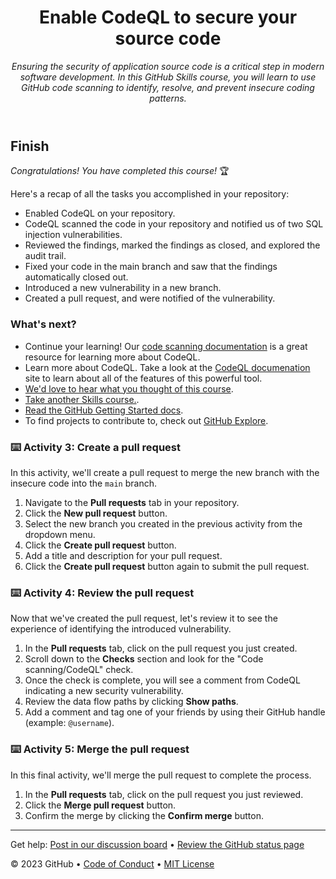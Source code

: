 <header>

<!--
  <<< Author notes: Course header >>>
  Read <https://skills.github.com/quickstart> for more information about how to build courses using this template.
  Include a 1280×640 image, course name in sentence case, and a concise description in emphasis.
  In your repository settings: enable template repository, add your 1280×640 social image, auto delete head branches.
  Next to "About", add description & tags; disable releases, packages, & environments.
  Add your open source license, GitHub uses the MIT license.
-->

# Enable CodeQL to secure your source code

_Ensuring the security of application source code is a critical step in modern software development. In this GitHub Skills course, you will learn to use GitHub code scanning to identify, resolve, and prevent insecure coding patterns._

</header>

<!--
  <<< Author notes: Finish >>>
  Review what we learned, ask for feedback, provide next steps.
-->

## Finish

_Congratulations! You have completed this course!_ 🏆

Here's a recap of all the tasks you accomplished in your repository:
  - Enabled CodeQL on your repository.
  - CodeQL scanned the code in your repository and notified us of two SQL injection vulnerabilities.
  - Reviewed the findings, marked the findings as closed, and explored the audit trail.
  - Fixed your code in the main branch and saw that the findings automatically closed out.
  - Introduced a new vulnerability in a new branch.
  - Created a pull request, and were notified of the vulnerability.

### What's next?

- Continue your learning! Our [code scanning documentation](https://docs.github.com/en/code-security/code-scanning/automatically-scanning-your-code-for-vulnerabilities-and-errors/about-code-scanning) is a great resource for learning more about CodeQL.
- Learn more about CodeQL. Take a look at the [CodeQL documenation](https://codeql.github.com/docs/) site to learn about all of the features of this powerful tool.
- [We'd love to hear what you thought of this course](https://github.com/orgs/skills/discussions/405).
- [Take another Skills course.](https://github.com/skills).
- [Read the GitHub Getting Started docs](https://docs.github.com/en/get-started).
- To find projects to contribute to, check out [GitHub Explore](https://github.com/explore).

### :keyboard: Activity 3: Create a pull request

In this activity, we'll create a pull request to merge the new branch with the insecure code into the `main` branch.

1. Navigate to the **Pull requests** tab in your repository.
2. Click the **New pull request** button.
3. Select the new branch you created in the previous activity from the dropdown menu.
4. Click the **Create pull request** button.
5. Add a title and description for your pull request.
6. Click the **Create pull request** button again to submit the pull request.

### :keyboard: Activity 4: Review the pull request

Now that we've created the pull request, let's review it to see the experience of identifying the introduced vulnerability.

1. In the **Pull requests** tab, click on the pull request you just created.
2. Scroll down to the **Checks** section and look for the "Code scanning/CodeQL" check.
3. Once the check is complete, you will see a comment from CodeQL indicating a new security vulnerability.
4. Review the data flow paths by clicking **Show paths**.
5. Add a comment and tag one of your friends by using their GitHub handle (example: `@username`).

### :keyboard: Activity 5: Merge the pull request

In this final activity, we'll merge the pull request to complete the process.

1. In the **Pull requests** tab, click on the pull request you just reviewed.
2. Click the **Merge pull request** button.
3. Confirm the merge by clicking the **Confirm merge** button.

<footer>

<!--
  <<< Author notes: Footer >>>
  Add a link to get support, GitHub status page, code of conduct, license link.
-->

---

Get help: [Post in our discussion board](https://github.com/orgs/skills/discussions/categories/introduction-to-codeql) &bull; [Review the GitHub status page](https://www.githubstatus.com/)

&copy; 2023 GitHub &bull; [Code of Conduct](https://www.contributor-covenant.org/version/2/1/code_of_conduct/code_of_conduct.md) &bull; [MIT License](https://gh.io/mit)

</footer>
